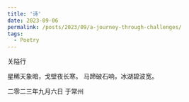 ```yaml
---
title: '诗'
date: 2023-09-06
permalink: /posts/2023/09/a-journey-through-challenges/
tags:
  - Poetry
---
```

关隘行

星稀天象暗，戈壁夜长寒。
马蹄破石响，冰湖碧波宽。

二零二三年九月六日
于常州